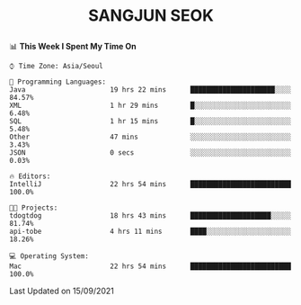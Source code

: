 <h1>
 <p align="center">
   SANGJUN SEOK
 </p>
</h1>

<!--START_SECTION:waka-->
📊 **This Week I Spent My Time On** 

```text
⌚︎ Time Zone: Asia/Seoul

💬 Programming Languages: 
Java                     19 hrs 22 mins      █████████████████████░░░░   84.57% 
XML                      1 hr 29 mins        █░░░░░░░░░░░░░░░░░░░░░░░░   6.48% 
SQL                      1 hr 15 mins        █░░░░░░░░░░░░░░░░░░░░░░░░   5.48% 
Other                    47 mins             ░░░░░░░░░░░░░░░░░░░░░░░░░   3.43% 
JSON                     0 secs              ░░░░░░░░░░░░░░░░░░░░░░░░░   0.03%

🔥 Editors: 
IntelliJ                 22 hrs 54 mins      █████████████████████████   100.0%

🐱‍💻 Projects: 
tdogtdog                 18 hrs 43 mins      ████████████████████░░░░░   81.74% 
api-tobe                 4 hrs 11 mins       ████░░░░░░░░░░░░░░░░░░░░░   18.26%

💻 Operating System: 
Mac                      22 hrs 54 mins      █████████████████████████   100.0%

```


 Last Updated on 15/09/2021
<!--END_SECTION:waka-->
